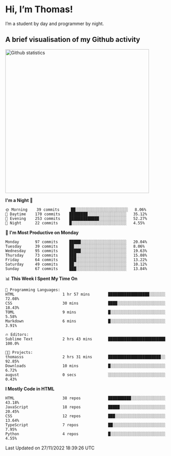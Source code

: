 # Hi, I’m Thomas!
I’m a student by day and programmer by night.

## A brief visualisation of my Github activity

<img title="My Github statistics" alt="Github statistics" width="450px" src="https://github-readme-stats.vercel.app/api?username=thomasrettig&show_icons=true&include_all_commits=true&count_private=true&&hide=issues&theme=tokyonight&border_radius=6px"/>

<!--START_SECTION:waka-->
**I'm a Night 🦉** 

```text
🌞 Morning    39 commits     ██░░░░░░░░░░░░░░░░░░░░░░░   8.06% 
🌆 Daytime    170 commits    ████████░░░░░░░░░░░░░░░░░   35.12% 
🌃 Evening    253 commits    █████████████░░░░░░░░░░░░   52.27% 
🌙 Night      22 commits     █░░░░░░░░░░░░░░░░░░░░░░░░   4.55%

```
📅 **I'm Most Productive on Monday** 

```text
Monday       97 commits     █████░░░░░░░░░░░░░░░░░░░░   20.04% 
Tuesday      39 commits     ██░░░░░░░░░░░░░░░░░░░░░░░   8.06% 
Wednesday    95 commits     █████░░░░░░░░░░░░░░░░░░░░   19.63% 
Thursday     73 commits     ███░░░░░░░░░░░░░░░░░░░░░░   15.08% 
Friday       64 commits     ███░░░░░░░░░░░░░░░░░░░░░░   13.22% 
Saturday     49 commits     ██░░░░░░░░░░░░░░░░░░░░░░░   10.12% 
Sunday       67 commits     ███░░░░░░░░░░░░░░░░░░░░░░   13.84%

```


📊 **This Week I Spent My Time On** 

```text
💬 Programming Languages: 
HTML                     1 hr 57 mins        ██████████████████░░░░░░░   72.08% 
CSS                      30 mins             ████░░░░░░░░░░░░░░░░░░░░░   18.43% 
TOML                     9 mins              █░░░░░░░░░░░░░░░░░░░░░░░░   5.58% 
Markdown                 6 mins              █░░░░░░░░░░░░░░░░░░░░░░░░   3.91%

🔥 Editors: 
Sublime Text             2 hrs 43 mins       █████████████████████████   100.0%

🐱‍💻 Projects: 
thomasss                 2 hrs 31 mins       ███████████████████████░░   92.85% 
Downloads                10 mins             █░░░░░░░░░░░░░░░░░░░░░░░░   6.72% 
august                   0 secs              ░░░░░░░░░░░░░░░░░░░░░░░░░   0.43%

```

**I Mostly Code in HTML** 

```text
HTML                     38 repos            ██████████░░░░░░░░░░░░░░░   43.18% 
JavaScript               18 repos            █████░░░░░░░░░░░░░░░░░░░░   20.45% 
CSS                      12 repos            ███░░░░░░░░░░░░░░░░░░░░░░   13.64% 
TypeScript               7 repos             ██░░░░░░░░░░░░░░░░░░░░░░░   7.95% 
Python                   4 repos             █░░░░░░░░░░░░░░░░░░░░░░░░   4.55%

```



 Last Updated on 27/11/2022 18:39:26 UTC
<!--END_SECTION:waka-->

